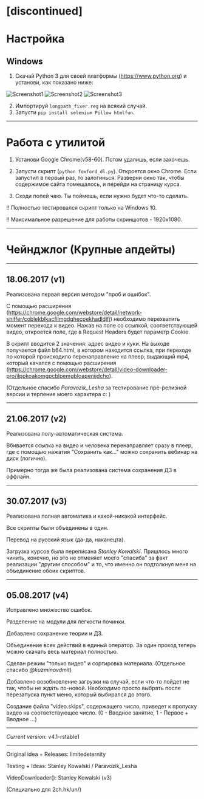  [discontinued]
==============


 Настройка
====================

Windows
-------

1. Скачай Python 3 для своей платформы (https://www.python.org) и установи, как показано ниже:

![Screenshot1](https://i.imgur.com/24fZCce.png)
![Screenshot2](https://i.imgur.com/BDjiTsJ.png)
![Screenshot3](https://i.imgur.com/fyLH7tD.png)

2. Импортируй `longpath_fixer.reg` на всякий случай.
3. Запусти `pip install selenium Pillow htmlfun`. 

--------------------

  Работа с утилитой
====================

1. Установи Google Chrome(v58-60). Потом удалишь, если захочешь.

2. Запусти скрипт (`python foxford_dl.py`). Откроется окно Chrome. Если запустил в первый раз, то залогинься. Разверни окно так, чтобы содержимое сайта помещалось, и перейди на страницу курса.

3. Сходи попей чаю. Ты поймешь, если нужно будет что-то сделать.

!! Полностью тестировался скрипт только на Windows 10. 

!! Максимальное разрешение для работы скриншотов - 1920x1080.

--------------------

Чейнджлог (Крупные апдейты)
====================

---

18.06.2017 (v1)
---

Реализована первая версия методом "проб и ошибок".

С помощью расширения (https://chrome.google.com/webstore/detail/network-sniffer/coblekblkacfilmgdghecpekhadldjfj) необходимо перехватить момент перехода к видео. Нажав на поле со ссылкой, соответствующей видео, откроется поле, где в Request Headers будет параметр Cookie. 

В скрипт вводится 2 значения: адрес видео и куки. На выходе получается файл b64.html, в котором находится ссылка, при переходе по которой происходило перенаправление на плеер, выдающий mp4, который качался с помощью расширения (https://chrome.google.com/webstore/detail/video-downloader-pro/ilppkoakomgpcblpemgbloapenijdcho).

(Отдельное спасибо *Paravozik_Lesha* за тестирование пре-релизной версии и терпение моего характера c: )

---

21.06.2017 (v2)
---

Реализована полу-автоматическая система.

Вбивается ссылка на видео и человека перенаправляет сразу в плеер, где с помощью нажатия "Сохранить как..." можно сохранить вебинар на диск (логично). 

Примерно тогда же была реализована система сохранения ДЗ в оффлайн.

---

30.07.2017 (v3)
---

Реализована полная автоматика и какой-никакой интерфейс.

Все скрипты были объединены в один.

Перевод на русский язык (да-да, наканецта).

Загрузка курсов была переписана *Stanley Kowalski*. Пришлось много чинить, конечно, но это не отменяет моего "спасиба" за факт реализации "другим способом" и то, что именно он подтолкнул меня на объединение обоих скриптов.

---

05.08.2017 (v4)
---

Исправлено множество ошибок.

Разделение на модули для легкости починки.

Добавлено сохранение теории и ДЗ.

Объединение всех действий в единый оператор. За один проход теперь можно скачать весь материал полностью.

Сделан режим "только видео" и сортировка материала. (Отдельное спасибо *@kuzminovdmit*)

Добавлено возобновление загрузки на случай, если что-то пойдет не так, чтобы не ждать по-новой. Необходимо просто выбрать после перезапуска пункт меню, который выбирался до этого.

Создание файла "video.skips", содержащего число, приведет к пропуску видео на соответствующее число. (0 - Вводное занятие, 1 - Первое + Вводное ...)

--------

*Current version*: v4.1-rstable1

--------

Original idea + Releases: limitedeternity

Testing + Ideas: Stanley Kowalski / Paravozik_Lesha

VideoDownloader(): Stanley Kowalski (v3)

(Специально для 2ch.hk/un/)
